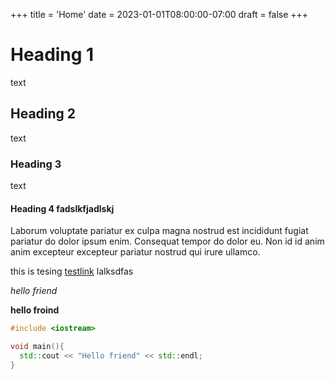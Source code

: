 +++
title = 'Home'
date = 2023-01-01T08:00:00-07:00
draft = false
+++

# Heading 1

text

## Heading 2

text

### Heading 3

text

#### Heading 4 fadslkfjadlskj

Laborum voluptate pariatur ex culpa magna nostrud est incididunt fugiat
pariatur do dolor ipsum enim. Consequat tempor do dolor eu. Non id id anim anim
excepteur excepteur pariatur nostrud qui irure ullamco.

this is tesing [testlink](/about) lalksdfas

_hello friend_

**hello froind**

```cpp
#include <iostream>

void main(){
  std::cout << "Hello friend" << std::endl;
}
```
